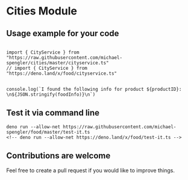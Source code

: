 # Cities Module

## Usage example for your code

```

import { CityService } from "https://raw.githubusercontent.com/michael-spengler/cities/master/cityservice.ts"
// import { CityService } from "https://deno.land/x/food/cityservice.ts"


console.log(`I found the following info for product ${productID}: \n${JSON.stringify(foodInfo)}\n`)

```

## Test it via command line
```
deno run --allow-net https://raw.githubusercontent.com/michael-spengler/food/master/test-it.ts
<!-- deno run --allow-net https://deno.land/x/food/test-it.ts -->
```

## Contributions are welcome
Feel free to create a pull request if you would like to improve things.